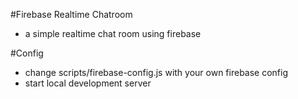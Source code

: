 #Firebase Realtime Chatroom

- a simple realtime chat room using firebase

#Config

- change scripts/firebase-config.js with your own firebase config
- start local development server
